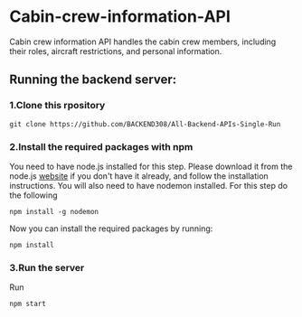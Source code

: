# Cabin-crew-information-API
Cabin crew information API handles the cabin crew members, including their roles, aircraft restrictions, and personal information.
## Running the backend server:
### 1.Clone this rpository
```
git clone https://github.com/BACKEND308/All-Backend-APIs-Single-Run
```
### 2.Install the required packages with npm
You need to have node.js installed for this step. Please download it from the node.js [website](https://nodejs.org/en/download/package-manager) if you don't have it already, and follow the installation instructions.
You will also need to have nodemon installed. For this step do the following
```
npm install -g nodemon
```
Now you can install the required packages by running:
```
npm install
```
### 3.Run the server
Run
```
npm start
```
